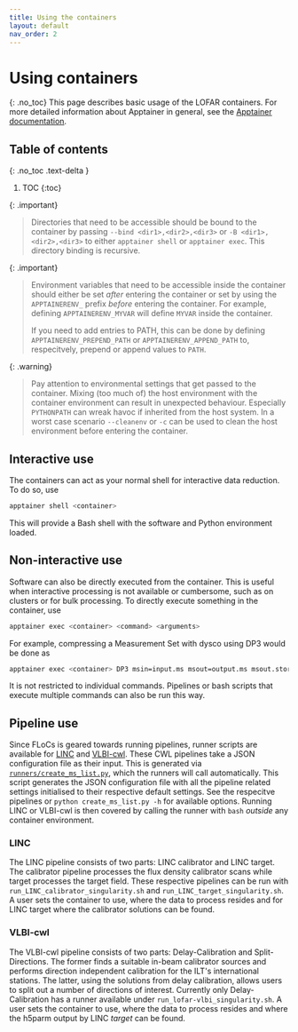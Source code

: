 ```yaml
---
title: Using the containers
layout: default
nav_order: 2
---
```


# Using containers
{: .no_toc}
This page describes basic usage of the LOFAR containers. For more detailed information about Apptainer in general, see the [Apptainer documentation](https://apptainer.org/docs/user/main/index.html).

## Table of contents
{: .no_toc .text-delta }

1. TOC
{:toc}

{: .important}
> Directories that need to be accessible should be bound to the container by passing `--bind <dir1>,<dir2>,<dir3>` or `-B <dir1>,<dir2>,<dir3>` to either `apptainer shell` or `apptainer exec`. This directory binding is recursive.

{: .important}
> Environment variables that need to be accessible inside the container should either be set _after_ entering the container or set by using the `APPTAINERENV_` prefix _before_ entering the container. For example, defining `APPTAINERENV_MYVAR` will define `MYVAR` inside the container.
>
> If you need to add entries to PATH, this can be done by defining `APPTAINERENV_PREPEND_PATH` or `APPTAINERENV_APPEND_PATH` to, respecitvely, prepend or append values to `PATH`.

{: .warning}
> Pay attention to environmental settings that get passed to the container. Mixing (too much of) the host environment with the container environment can result in unexpected behaviour. Especially `PYTHONPATH` can wreak havoc if inherited from the host system. In a worst case scenario `--cleanenv` or `-c` can be used to clean the host environment before entering the container.

## Interactive use
The containers can act as your normal shell for interactive data reduction. To do so, use

```bash
apptainer shell <container>
```
This will provide a Bash shell with the software and Python environment loaded.

## Non-interactive use
Software can also be directly executed from the container. This is useful when interactive processing is not available or cumbersome, such as on clusters or for bulk processing. To directly execute something in the container, use

```bash
apptainer exec <container> <command> <arguments>
```
For example, compressing a Measurement Set with dysco using DP3 would be done as

```bash
apptainer exec <container> DP3 msin=input.ms msout=output.ms msout.storagemanager=dysco steps=[]
```
It is not restricted to individual commands. Pipelines or bash scripts that execute multiple commands can also be run this way.

## Pipeline use
Since FLoCs is geared towards running pipelines, runner scripts are available for [LINC](https://git.astron.nl/RD/LINC) and [VLBI-cwl](https://git.astron.nl/RD/VLBI-cwl). These CWL pipelines take a JSON configuration file as their input. This is generated via [`runners/create_ms_list.py`](https://github.com/tikk3r/flocs/blob/fedora-py3/runners/create_ms_list.py), which the runners will call automatically. This script generates the JSON configuration file with all the pipeline related settings initialised to their respective default settings. See the respecitve pipelines or `python create_ms_list.py -h` for available options. Running LINC or VLBI-cwl is then covered by calling the runner with `bash` _outside_ any container environment.

### LINC
The LINC pipeline consists of two parts: LINC calibrator and LINC target. The calibrator pipeline processes the flux density calibrator scans while target processes the target field. These respective pipelines can be run with `run_LINC_calibrator_singularity.sh` and `run_LINC_target_singularity.sh`. A user sets the container to use, where the data to process resides and for LINC target where the calibrator solutions can be found.

### VLBI-cwl
The VLBI-cwl pipeline consists of two parts: Delay-Calibration and Split-Directions. The former finds a suitable in-beam calibrator sources and performs direction independent calibration for the ILT's international stations. The latter, using the solutions from delay calibration, allows users to split out a number of directions of interest. Currently only Delay-Calibration has a runner available under `run_lofar-vlbi_singularity.sh`. A user sets the container to use, where the data to process resides and where the h5parm output by LINC *target* can be found.